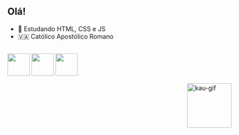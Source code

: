 ## Olá!
- 📘 Estudando HTML, CSS e JS
- 🇻🇦 Católico Apostólico Romano
##

<img src="https://cdn.jsdelivr.net/gh/devicons/devicon/icons/html5/html5-original.svg" width="50px" height="50px" /> <img src="https://cdn.jsdelivr.net/gh/devicons/devicon/icons/css3/css3-original.svg" width="50px" height="50px" /> <img src="https://cdn.jsdelivr.net/gh/devicons/devicon/icons/javascript/javascript-original.svg" width="50px" height="50px" />

<img align="right" width="100px" heigth="100px" alt="kau-gif" src="https://github.com/kau008/gif/blob/main/Design%20sem%20nome.gif">
            
          


          
          
        
          

